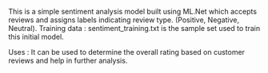This is a simple sentiment analysis model built using ML.Net which accepts reviews and assigns labels indicating review type. (Positive, Negative, Neutral).
Training data :
sentiment_training.txt is the sample set used to train this initial model.

Uses :
It can be used to determine the overall rating based on customer reviews and help in further analysis.
